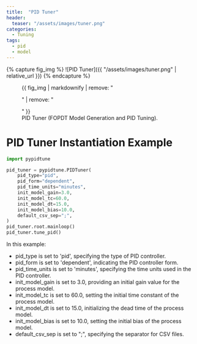 ```yaml
---
title:  "PID Tuner"
header:
  teaser: "/assets/images/tuner.png"
categories: 
  - Tuning
tags:
  - pid
  - model
---
```


{% capture fig_img %}
![PID Tuner]({{ "/assets/images/tuner.png" | relative_url }})
{% endcapture %}

<figure>
  {{ fig_img | markdownify | remove: "<p>" | remove: "</p>" }}
  <figcaption>PID Tuner (FOPDT Model Generation and PID Tuning).</figcaption>
</figure> 

# PID Tuner Instantiation Example

```python
import pypidtune

pid_tuner = pypidtune.PIDTuner(
    pid_type="pid",
    pid_form="dependent",
    pid_time_units="minutes",
    init_model_gain=3.0,
    init_model_tc=60.0,
    init_model_dt=15.0,
    init_model_bias=10.0,
    default_csv_sep=";",
)
pid_tuner.root.mainloop()
pid_tuner.tune_pid()
```

In this example:

- pid_type is set to 'pid', specifying the type of PID controller.
- pid_form is set to 'dependent', indicating the PID controller form.
- pid_time_units is set to 'minutes', specifying the time units used in the PID controller.
- init_model_gain is set to 3.0, providing an initial gain value for the process model.
- init_model_tc is set to 60.0, setting the initial time constant of the process model.
- init_model_dt is set to 15.0, initializing the dead time of the process model.
- init_model_bias is set to 10.0, setting the initial bias of the process model.
- default_csv_sep is set to ";", specifying the separator for CSV files.
